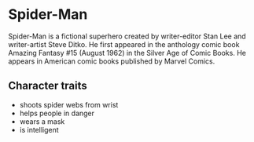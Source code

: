 # Spider-Man
Spider-Man is a fictional superhero created by writer-editor Stan Lee and writer-artist Steve Ditko. He first appeared in the anthology comic book Amazing Fantasy #15 (August 1962) in the Silver Age of Comic Books. He appears in American comic books published by Marvel Comics.
## Character traits
* shoots spider webs from wrist
* helps people in danger
* wears a mask
* is intelligent

